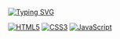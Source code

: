 [![Typing SVG](https://readme-typing-svg.herokuapp.com?color=%23298EBB&center=true&vCenter=true&lines=Elzero+Web+School;HTML;Osama+Elzero+%3C3;Front-End+Devolpment;JavaScript;www.elzero.org;CSS;Elzero+Web+School)](https://git.io/typing-svg)

[![HTML5](https://img.shields.io/badge/-HTML5_Assignments_|_Done-E34F26?style=flat-square&logo=html5&logoColor=white)](https://github.com/xiyini/elzero/tree/main/html) [![CSS3](https://img.shields.io/badge/-CSS3_Challenges_&_Assignments_SecondHalf_|_Done-1572B6?style=flat-square&logo=css3)](https://github.com/xiyini/elzero/tree/main/css) [![JavaScript](https://img.shields.io/badge/-JavaScript_Challenges_&_Assignments_|_Done-black?style=flat-square&logo=javascript)](https://github.com/xiyini/elzero/tree/main/js)
